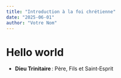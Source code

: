 ```yaml
---
title: "Introduction à la foi chrétienne"
date: "2025-06-01"
author: "Votre Nom"
---
```



# Hello world

  - **Dieu Trinitaire** : Père, Fils et Saint‑Esprit  
